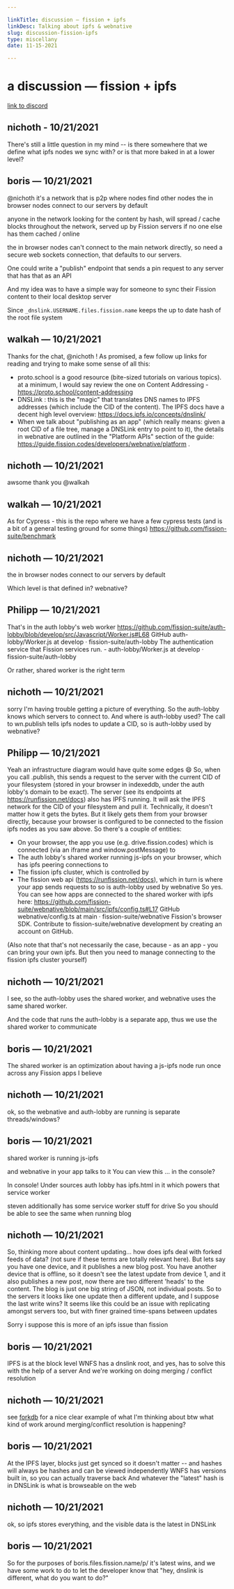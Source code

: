 ```yaml
---

linkTitle: discussion — fission + ipfs
linkDesc: Talking about ipfs & webnative
slug: discussion-fission-ipfs
type: miscellany
date: 11-15-2021

---
```


# a discussion &mdash; fission + ipfs

[link to discord](https://discord.com/channels/478735028319158273/739900848234299435/900801747629510706)

## nichoth - 10/21/2021
There's still a little question in my mind -- is there somewhere that we define what ipfs nodes we sync with? or is that more baked in at a lower level? 

## boris — 10/21/2021
@nichoth it's a network that is p2p where nodes find other nodes
the in browser nodes connect to our servers by default

anyone in the network looking for the content by hash, will spread / cache blocks throughout the network, served up by Fission servers if no one else has them cached / online

the in browser nodes can't connect to the main network directly, so need a secure web sockets connection, that defaults to our servers.

One could write a "publish" endpoint that sends a pin request to any server that has that as an API

And my idea was to have a simple way for someone to sync their Fission content to their local desktop server

Since `_dnslink.USERNAME.files.fission.name` keeps the up to date hash of the root file system

## walkah — 10/21/2021
Thanks for the chat, @nichoth ! As promised, a few follow up links for reading and trying to make some sense of all this:

- proto.school is a good resource (bite-sized tutorials on various topics). at a minimum, I would say review the one on Content Addressing - https://proto.school/content-addressing
- DNSLink : this is the "magic" that translates DNS names to IPFS addresses (which include the CID of the content). The IPFS docs have a decent high level overview: https://docs.ipfs.io/concepts/dnslink/
- When we talk about "publishing as an app" (which really means: given a root CID of a file tree, manage a DNSLink entry to point to it), the details in webnative are outlined in the "Platform APIs" section of the guide: https://guide.fission.codes/developers/webnative/platform .

## nichoth — 10/21/2021
awsome thank you @walkah

## walkah — 10/21/2021
As for Cypress - this is the repo where we have a few cypress tests (and is a bit of a general testing ground for some things) https://github.com/fission-suite/benchmark

## nichoth — 10/21/2021
the in browser nodes connect to our servers by default

Which level is that defined in? webnative?

## Philipp — 10/21/2021
That's in the auth lobby's web worker
https://github.com/fission-suite/auth-lobby/blob/develop/src/Javascript/Worker.js#L68
GitHub
auth-lobby/Worker.js at develop · fission-suite/auth-lobby
The authentication service that Fission services run. - auth-lobby/Worker.js at develop · fission-suite/auth-lobby

Or rather, shared worker is the right term

## nichoth — 10/21/2021
sorry I'm having trouble getting a picture of everything. So the auth-lobby knows which servers to connect to. And where is auth-lobby used? The call to wn.publish tells ipfs nodes to update a CID, so is auth-lobby used by webnative?

## Philipp — 10/21/2021
Yeah an infrastructure diagram would have quite some edges 😄
So, when you call .publish, this sends a request to the server with the current CID of your filesystem (stored in your browser in indexeddb, under the auth lobby's domain to be exact).
The server (see its endpoints at https://runfission.net/docs) also has IPFS running. It will ask the IPFS network for the CID of your filesystem and pull it.
Technically, it doesn't matter how it gets the bytes. But it likely gets them from your browser directly, because your browser is configured to be connected to the fission ipfs nodes as you saw above.
So there's a couple of entities:
- On your browser, the app you use (e.g. drive.fission.codes) which is connected (via an iframe and window.postMessage) to
- The auth lobby's shared worker running js-ipfs on your browser, which has ipfs peering connections to
- The fission ipfs cluster, which is controlled by
- The fission web api (https://runfission.net/docs), which in turn is where your app sends requests to 
so is auth-lobby used by webnative
So yes.
You can see how apps are connected to the shared worker with ipfs here: https://github.com/fission-suite/webnative/blob/main/src/ipfs/config.ts#L17
GitHub
webnative/config.ts at main · fission-suite/webnative
Fission's browser SDK. Contribute to fission-suite/webnative development by creating an account on GitHub.

(Also note that that's not necessarily the case, because - as an app - you can bring your own ipfs. But then you need to manage connecting to the fission ipfs cluster yourself) 

## nichoth — 10/21/2021
I see, so the auth-lobby uses the shared worker, and webnative uses the same shared worker. 

And the code that runs the auth-lobby is a separate app, thus we use the shared worker to communicate

## boris — 10/21/2021
The shared worker is an optimization about having a js-ipfs node run once across any Fission apps I believe

## nichoth — 10/21/2021
ok, so the webnative and auth-lobby are running is separate threads/windows?

## boris — 10/21/2021
shared worker is running js-ipfs

and webnative in your app talks to it
You can view this ... in the console?

In console!
Under sources
auth lobby has ipfs.html in it which powers that service worker

steven additionally has some service worker stuff for drive
So you should be able to see the same when running blog

## nichoth — 10/21/2021
So, thinking more about content updating… how does ipfs deal with forked feeds of data? (not sure if these terms are totally relevant here). But lets say you have one device, and it publishes a new blog post. You have another device that is offline, so it doesn't see the latest update from device 1, and it also publishes a new post, now there are two different 'heads' to the content. The blog is just one big string of JSON, not individual posts. So to the servers it looks like one update then a different update, and I suppose the last write wins? It seems like this could be an issue with replicating amongst servers too, but with finer grained time-spans between updates

Sorry i suppose this is more of an ipfs issue than fission

## boris — 10/21/2021
IPFS is at the block level
WNFS has a dnslink root, and yes, has to solve this with the help of a server
And we're working on doing merging / conflict resolution

## nichoth — 10/21/2021
see [forkdb](https://www.npmjs.com/package/forkdb) for a nice clear example of what I'm thinking about btw
what kind of work around merging/conflict resolution is happening?

## boris — 10/21/2021
At the IPFS layer, blocks just get synced so it doesn't matter -- and hashes will always be hashes and can be viewed independently
WNFS has versions built in, so you can actually traverse back
And whatever the "latest" hash is in DNSLink is what is browseable on the web

## nichoth — 10/21/2021
ok, so ipfs stores everything, and the visible data is the latest in DNSLink

## boris — 10/21/2021
So for the purposes of boris.files.fission.name/p/ it's latest wins, and we have some work to do to let the developer know that "hey, dnslink is different, what do you want to do?"

